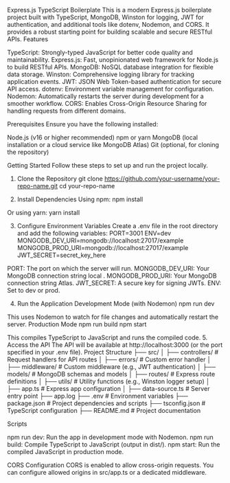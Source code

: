 Express.js TypeScript Boilerplate
This is a modern Express.js boilerplate project built with TypeScript, MongoDB, Winston for logging, JWT for authentication, and additional tools like dotenv, Nodemon, and CORS. It provides a robust starting point for building scalable and secure RESTful APIs.
Features

TypeScript: Strongly-typed JavaScript for better code quality and maintainability.
Express.js: Fast, unopinionated web framework for Node.js to build RESTful APIs.
MongoDB: NoSQL database integration for flexible data storage.
Winston: Comprehensive logging library for tracking application events.
JWT: JSON Web Token-based authentication for secure API access.
dotenv: Environment variable management for configuration.
Nodemon: Automatically restarts the server during development for a smoother workflow.
CORS: Enables Cross-Origin Resource Sharing for handling requests from different domains.

Prerequisites
Ensure you have the following installed:

Node.js (v16 or higher recommended)
npm or yarn
MongoDB (local installation or a cloud service like MongoDB Atlas)
Git (optional, for cloning the repository)

Getting Started
Follow these steps to set up and run the project locally.

1. Clone the Repository
   git clone https://github.com/your-username/your-repo-name.git
   cd your-repo-name

2. Install Dependencies
   Using npm:
   npm install

Or using yarn:
yarn install

3. Configure Environment Variables
   Create a .env file in the root directory and add the following variables:
   PORT=3001
   ENV=dev
   MONGODB_DEV_URI=mongodb://localhost:27017/example
   MONGODB_PROD_URI=mongodb://localhost:27017/example
   JWT_SECRET=secret_key_here

PORT: The port on which the server will run.
MONGODB_DEV_URI: Your MongoDB connection string local .
MONGODB_PROD_URI: Your MongoDB connection string Atlas.
JWT_SECRET: A secure key for signing JWTs.
ENV: Set to dev or prod.

4. Run the Application
   Development Mode (with Nodemon)
   npm run dev

This uses Nodemon to watch for file changes and automatically restart the server.
Production Mode
npm run build
npm start

This compiles TypeScript to JavaScript and runs the compiled code. 5. Access the API
The API will be available at http://localhost:3000 (or the port specified in your .env file).
Project Structure
├── src/
│ ├── controllers/ # Request handlers for API routes
│ ├── errors/ # Custom error handler
│ ├── middleware/ # Custom middleware (e.g., JWT authentication)
│ ├── models/ # MongoDB schemas and models
│ ├── routes/ # Express route definitions
│ ├── utils/ # Utility functions (e.g., Winston logger setup)
│ ├── app.ts # Express app configuration
│ ├── data-source.ts # Server entry point
├── app.log
├── .env # Environment variables
├── package.json # Project dependencies and scripts
├── tsconfig.json # TypeScript configuration
├── README.md # Project documentation

Scripts

npm run dev: Run the app in development mode with Nodemon.
npm run build: Compile TypeScript to JavaScript (output in dist/).
npm start: Run the compiled JavaScript in production mode.

CORS Configuration
CORS is enabled to allow cross-origin requests. You can configure allowed origins in src/app.ts or a dedicated middleware.
